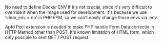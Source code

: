 No need to define Docker ENV if it's not crucial,
since it's very difficult to override it when the image
used for development. It's because we use 'clear_env = no' 
in PHP FPM, so we can't easily change those envs via .env.

Apfd Pecl extension is needed to make PHP handle Form Data 
correctly in HTTP Method other than POST. It's known limitation
of HTML form, which only possible to sent GET / POST request.
